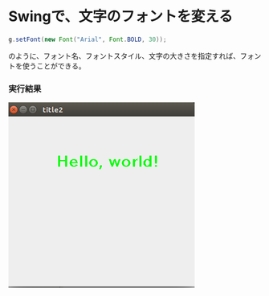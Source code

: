 # Swingで、文字のフォントを変える

```java
g.setFont(new Font("Arial", Font.BOLD, 30));
```

のように、フォント名、フォントスタイル、文字の大きさを指定すれば、フォントを使うことができる。


### 実行結果

![result](result.png)

